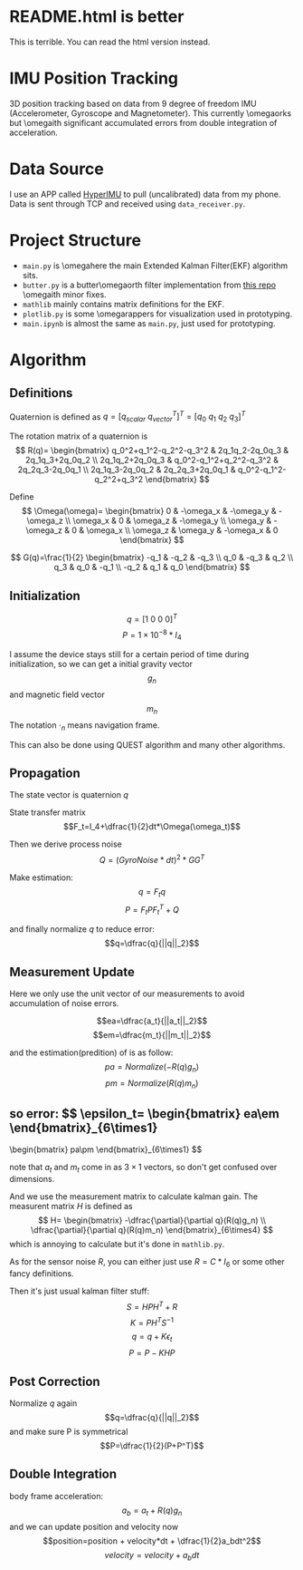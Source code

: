 # README.html is better
This is terrible. You can read the html version instead.

# IMU Position Tracking
3D position tracking based on data from 9 degree of freedom IMU (Accelerometer, Gyroscope and Magnetometer). This currently \omegaorks but \omegaith significant accumulated errors from double integration of acceleration.

# Data Source
I use an APP called [HyperIMU](https://play.google.com/store/apps/details?id=com.ianovir.hyper_imu) to pull (uncalibrated) data from my phone. Data is sent through TCP and received using `data_receiver.py`.

# Project Structure
- `main.py` is \omegahere the main Extended Kalman Filter(EKF) algorithm sits.
- `butter.py` is a butter\omegaorth filter implementation from [this repo](https://github.com/keikun555/Butter) \omegaith minor fixes.
- `mathlib` mainly contains matrix definitions for the EKF.
- `plotlib.py` is some \omegarappers for visualization used in prototyping.
- `main.ipynb` is almost the same as `main.py`, just used for prototyping.

# Algorithm
## Definitions
Quaternion is defined as $q=[q_{scalar}\ q_{vector}^T]^T=[q_0\ q_1\ q_2\ q_3]^T$

The rotation matrix of a quaternion is
$$
R(q)=
\begin{bmatrix}
    q_0^2+q_1^2-q_2^2-q_3^2 & 2q_1q_2-2q_0q_3 & 2q_1q_3+2q_0q_2 \\
    2q_1q_2+2q_0q_3 & q_0^2-q_1^2+q_2^2-q_3^2 & 2q_2q_3-2q_0q_1 \\
    2q_1q_3-2q_0q_2 & 2q_2q_3+2q_0q_1 & q_0^2-q_1^2-q_2^2+q_3^2
\end{bmatrix}
$$

Define
$$
\Omega(\omega)=
\begin{bmatrix}
    0 & -\omega_x & -\omega_y & -\omega_z \\
    \omega_x & 0 & \omega_z & -\omega_y \\
    \omega_y & -\omega_z & 0 & \omega_x \\
    \omega_z & \omega_y & -\omega_x & 0
\end{bmatrix}
$$

$$
G(q)=\frac{1}{2}
\begin{bmatrix}
    -q_1 & -q_2 & -q_3 \\
    q_0 & -q_3 & q_2 \\
    q_3 & q_0 & -q_1 \\
    -q_2 & q_1 & q_0
\end{bmatrix}
$$

## Initialization
$$q=[1\ 0\ 0\ 0]^T$$
$$P=1\times10^{-8}*I_4$$

I assume the device stays still for a certain period of time during initialization, so we can get a initial gravity vector 
$$g_n$$ 
and magnetic field vector
$$m_n$$
The notation $\cdot_n$ means navigation frame.

This can also be done using QUEST algorithm and many other algorithms.


## Propagation
The state vector is quaternion $q$

State transfer matrix 
$$F_t=I_4+\dfrac{1}{2}dt*\Omega(\omega_t)$$

Then we derive process noise 
$$Q=(GyroNoise*dt)^2*GG^T$$

Make estimation:
$$q=F_tq$$
$$P=F_tPF_t^T+Q$$

and finally normalize $q$ to reduce error:
$$q=\dfrac{q}{||q||_2}$$

## Measurement Update

Here we only use the unit vector of our measurements to avoid accumulation of noise errors.

$$ea=\dfrac{a_t}{||a_t||_2}$$
$$em=\dfrac{m_t}{||m_t||_2}$$

and the estimation(predition) of is as follow:
$$pa=Normalize(-R(q)g_n)$$
$$pm=Normalize(R(q)m_n)$$

so error:
$$
\epsilon_t=
\begin{bmatrix}
    ea\\em
\end{bmatrix}_{6\times1}
-
\begin{bmatrix}
    pa\\pm
\end{bmatrix}_{6\times1}
$$

note that $a_t$ and $m_t$ come in as $3\times1$ vectors, so don't get confused over dimensions.

And we use the measurement matrix to calculate kalman gain. The measurent matrix $H$ is defined as
$$
H=
\begin{bmatrix}
  -\dfrac{\partial}{\partial q}(R(q)g_n) \\
  \dfrac{\partial}{\partial q}(R(q)m_n)
\end{bmatrix}_{6\times4}
$$
which is annoying to calculate but it's done in `mathlib.py`.

As for the sensor noise $R$, you can either just use $R=C*I_6$ or some other fancy definitions.

Then it's just usual kalman filter stuff:
$$S=HPH^T+R$$
$$K=PH^TS^{-1}$$
$$q=q+K\epsilon_t$$
$$P=P-KHP$$

## Post Correction

Normalize $q$ again
$$q=\dfrac{q}{||q||_2}$$
and make sure P is symmetrical
$$P=\dfrac{1}{2}(P+P^T)$$

## Double Integration

body frame acceleration:
$$a_b=a_t+R(q)g_n$$
and we can update position and velocity now
$$position=position + velocity*dt + \dfrac{1}{2}a_bdt^2$$
$$velocity=velocity+a_bdt$$